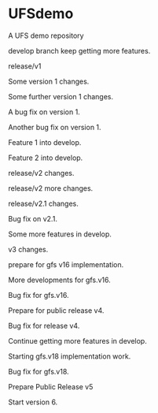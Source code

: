 # UFSdemo
A UFS demo repository

develop branch keep getting more features.

release/v1

Some version 1 changes.

Some further version 1 changes.

A bug fix on version 1.

Another bug fix on version 1.

Feature 1 into develop.

Feature 2 into develop.

release/v2 changes.

release/v2 more changes.

release/v2.1 changes.

Bug fix on v2.1.

Some more features in develop.

v3 changes.

prepare for gfs v16 implementation.

More developments for gfs.v16.

Bug fix for gfs.v16.

Prepare for public release v4.

Bug fix for release v4.

Continue getting more features in develop.

Starting gfs.v18 implementation work.

Bug fix for gfs.v18.

Prepare Public Release v5

Start version 6.
